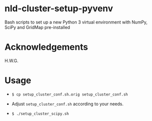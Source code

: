 # nld-cluster-setup-pyvenv
Bash scripts to set up a new Python 3 virtual environment with NumPy, SciPy and GridMap pre-installed

# Acknowledgements
H.W.G.

# Usage

- ```bash
  $ cp setup_cluster_conf.sh.orig setup_cluster_conf.sh
  ```
  
- Adjust ``setup_cluster_conf.sh`` according to your needs.

- ```bash
  $ ./setup_cluster_scipy.sh
  ```
